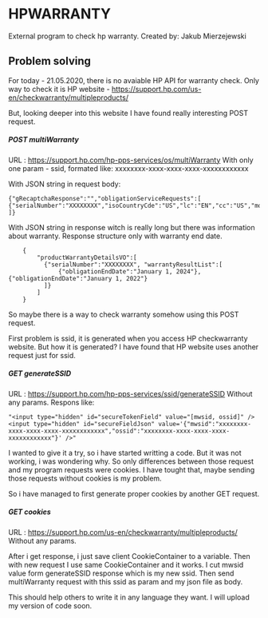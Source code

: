 # HPWARRANTY
External program to check hp warranty.
Created by: Jakub Mierzejewski
## Problem solving

For today - 21.05.2020, there is no avaiable HP API for warranty check. Only way to check it is HP website - https://support.hp.com/us-en/checkwarranty/multipleproducts/

But, looking deeper into this website I have found really interesting POST request.
##### POST multiWarranty
URL : https://support.hp.com/hp-pps-services/os/multiWarranty
With only one param - ssid, formated like: xxxxxxxx-xxxx-xxxx-xxxx-xxxxxxxxxxxx

With JSON string in request body:
```
{"gRecaptchaResponse":"","obligationServiceRequests":[
{"serialNumber":"XXXXXXXX","isoCountryCde":"US","lc":"EN","cc":"US","modelNumber":null}
]}
```

With JSON string in response witch is really long but there was information about warranty.
Response structure only with warranty end date.
```
    {
        "productWarrantyDetailsVO":[
          {"serialNumber":"XXXXXXXX", "warrantyResultList":[
              {"obligationEndDate":"January 1, 2024"},{"obligationEndDate":"January 1, 2022"}
          ]}
        ]
    }
```
So maybe there is a way to check warranty somehow using this POST request.

First problem is ssid, it is generated when you access HP checkwarranty website.
But how it is generated? I have found that HP website uses another request just for ssid.
##### GET generateSSID
URL : https://support.hp.com/hp-pps-services/ssid/generateSSID
Without any params.
Respons like:
```
"<input type="hidden" id="secureTokenField" value="[mwsid, ossid]" /><input type="hidden" id="secureFieldJson" value='{"mwsid":"xxxxxxxx-xxxx-xxxx-xxxx-xxxxxxxxxxxx","ossid":"xxxxxxxx-xxxx-xxxx-xxxx-xxxxxxxxxxxx"}' />"
```

I wanted to give it a try, so i have started writting a code.
But it was not working, i was wondering why. So only differences between those request and my program requests were cookies.
I have tought that, maybe sending those requests without cookies is my problem.

So i have managed to first generate proper cookies by another GET request.
##### GET cookies
URL : https://support.hp.com/us-en/checkwarranty/multipleproducts/
Without any params.

After i get response, i just save client CookieContainer to a variable. Then with new request I use same CookieContainer and it works. I cut mwsid value form generateSSID response which is my new ssid. Then send multiWarranty request with this ssid as param and my json file as body. 

This should help others to write it in any language they want. I will upload my version of code soon.





